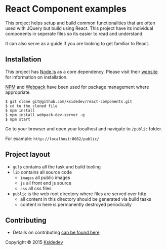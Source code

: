 # React Component examples

This project helps setup and build common functionalities that are often used with JQuery but build using React. This project have its individual components in seperate files so its easier to read and understand.

It can also serve as a guide if you are looking to get familiar to React. 
	
## Installation
This project has [Node.js](https://nodejs.org/) as a core dependency. Please visit their [website](https://nodejs.org/) for information on installation. 

[NPM](https://www.npmjs.com/) and [Webpack](https://webpack.github.io/) have been used for package management where appropriate. 

	$ git clone git@github.com/ksidedev/react-components.git
	$ cd to the cloned file
	$ npm install
	$ npm install webpack-dev-server -g
	$ npm start

Go to your browser and open your localhost and navigate to `/public` folder.

For example: 
`http://localhost:8082/public/`

## Project layout

*	`gulp` contains all the task and build tooling
*	`lib` contains all source code
	*  	 `images` all public images
	* 	`js` all front end js source
	* 	`css` all css files
*	`public` is the web root directory where files are served over http
	* 	all content in this directory should be generated via build tasks
	* 	content in here is permanently destroyed periodically

## Contributing

*	Details on contributing [can be found here](CONTRIBUTING.md)

Copyright © 2015  [Ksidedev](http://ksidedev.com/) 